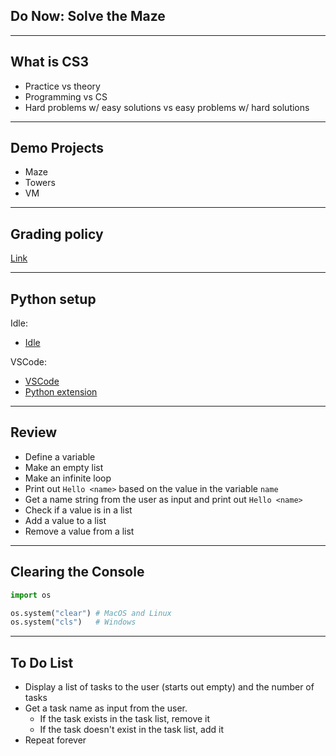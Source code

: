## Do Now: Solve the Maze

---

## What is CS3

- Practice vs theory
- Programming vs CS
- Hard problems w/ easy solutions vs easy problems w/ hard solutions

---

## Demo Projects

- Maze
- Towers
- VM

---

## Grading policy

[Link](../shared/grading.md)

---

## Python setup

Idle:

- [Idle](https://www.python.org/downloads/)

VSCode:

- [VSCode](https://code.visualstudio.com/)
- [Python extension](https://marketplace.visualstudio.com/items?itemName=ms-python.python)

---

## Review

- Define a variable
- Make an empty list
- Make an infinite loop
- Print out `Hello <name>` based on the value in the variable `name`
- Get a name string from the user as input and print out `Hello <name>`
- Check if a value is in a list
- Add a value to a list
- Remove a value from a list

---

## Clearing the Console

```py
import os

os.system("clear") # MacOS and Linux
os.system("cls")   # Windows
```

---

## To Do List

- Display a list of tasks to the user (starts out empty) and the number of tasks
- Get a task name as input from the user.
  - If the task exists in the task list, remove it
  - If the task doesn't exist in the task list, add it
- Repeat forever

